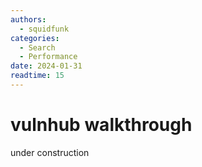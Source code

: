 ```yaml
---
authors:
  - squidfunk
categories:
  - Search
  - Performance
date: 2024-01-31
readtime: 15
---
```


# vulnhub walkthrough

under construction